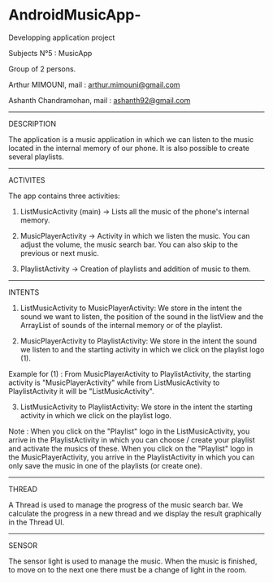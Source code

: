 # AndroidMusicApp-
Developping application project

Subjects N°5 : MusicApp

Group of 2 persons. 

Arthur MIMOUNI, mail : arthur.mimouni@gmail.com

Ashanth Chandramohan, mail : ashanth92@gmail.com

--------------------------------------------------------------------------------
DESCRIPTION 

The application is a music application in which we can listen to the music located in the internal memory of our phone. It is also possible to create several playlists.

---------------------------------------------------------------------------------
ACTIVITES

The app contains three activities:

1) ListMusicActivity (main) -> Lists all the music of the phone's internal memory.

2) MusicPlayerActivity -> Activity in which we listen the music. You can adjust the volume, the music search bar. You can also skip to the previous or next music.

3) PlaylistActivity -> Creation of playlists and addition of music to them.

---------------------------------------------------------------------------------
INTENTS

1) ListMusicActivity to MusicPlayerActivity: We store in the intent the sound we want to listen, the position of the sound in the listView
and the ArrayList of sounds of the internal memory or of the playlist.

2) MusicPlayerActivity to PlaylistActivity: We store in the intent the sound we listen to and the starting activity in which we click on the playlist logo (1).

Example for (1) : From MusicPlayerActivity to PlaylistActivity, the starting activity is "MusicPlayerActivity" while from ListMusicActivity to PlaylistActivity it will be "ListMusicActivity".

3) ListMusicActivity to PlaylistActivity: We store in the intent the starting activity in which we click on the playlist logo.

Note : When you click on the "Playlist" logo in the ListMusicActivity, you arrive in the PlaylistActivity in which you can choose / create your playlist
and activate the musics of these. When you click on the "Playlist" logo in the MusicPlayerActivity, you arrive in the PlaylistActivity
in which you can only save the music in one of the playlists (or create one).

----------------------------------------------------------------------------------
THREAD

A Thread is used to manage the progress of the music search bar. We calculate the progress in a new thread and we display the result graphically in
the Thread UI.

-----------------------------------------------------------------------------------
SENSOR

The sensor light is used to manage the music. When the music is finished, to move on to the next one there must be a change of light in the room.
